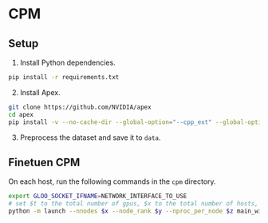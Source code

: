 # CPM

## Setup

1. Install Python dependencies.
```bash
pip install -r requirements.txt
```

2. Install Apex.
```bash
git clone https://github.com/NVIDIA/apex
cd apex
pip install -v --no-cache-dir --global-option="--cpp_ext" --global-option="--cuda_ext" ./
```

3. Preprocess the dataset and save it to `data`.

## Finetuen CPM

On each host, run the following commands in the `cpm` directory.
```bash
export GLOO_SOCKET_IFNAME=NETWORK_INTERFACE_TO_USE
# set $t to the total number of gpus, $x to the total number of hosts, $y to the rank of each host, $z to the number of gpus per host and $addr to the master address
python -m launch --nnodes $x --node_rank $y --nproc_per_node $z main_with_runtime.py --data_dir data --master_addr $addr --module medium_$t --checkpoint_dir output --partition medium_$t/vpipe.json --sync_mode asp --distributed_backend gloo -b 2 --lr 0.000600 --lr_policy polynomial --weight-decay 0.000000 --epochs 20 --print-freq 100 --verbose 0 --num_ranks_in_server $z --config_path medium_$t/mp_conf.json
```
